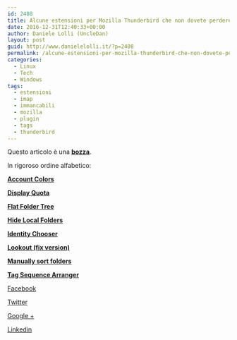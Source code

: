 ```yaml
---
id: 2408
title: Alcune estensioni per Mozilla Thunderbird che non dovete perdere assolutamente
date: 2016-12-31T12:40:33+00:00
author: Daniele Lolli (UncleDan)
layout: post
guid: http://www.danielelolli.it/?p=2408
permalink: /alcune-estensioni-per-mozilla-thunderbird-che-non-dovete-perdere-assolutamente-12-2016.html
categories:
  - Linux
  - Tech
  - Windows
tags:
  - estensioni
  - imap
  - immancabili
  - mozilla
  - plugin
  - tags
  - thunderbird
---
```

<div class="alert alert-info">
  Questo articolo è una <b><u>bozza</u></b>.
</div>

<p style="text-align: justify;">
  In rigoroso ordine alfabetico:
</p>

[**Account Colors**](https://addons.mozilla.org/it/thunderbird/addon/account-colors/)

[**Display Quota**](https://addons.mozilla.org/it/thunderbird/addon/display-quota/)

[**Flat Folder Tree**](https://addons.mozilla.org/it/thunderbird/addon/flat-folder-tree/)

[**Hide Local Folders**](https://addons.mozilla.org/it/thunderbird/addon/hide-local-folders/)

[**Identity Chooser**](https://addons.mozilla.org/en-US/thunderbird/addon/identity-chooser/)

[**Lookout (fix version)**](https://addons.mozilla.org/it/thunderbird/addon/lookout-fix-version/)

[**Manually sort folders**](https://addons.mozilla.org/it/thunderbird/addon/manually-sort-folders/)

[**Tag Sequence Arranger**](https://addons.mozilla.org/it/thunderbird/addon/tag-sequence-arranger/)

<div class="container_share">
  <a href="http://www.facebook.com/sharer.php?u=http://www.danielelolli.it/alcune-estensioni-per-mozilla-thunderbird-che-non-dovete-perdere-assolutamente-12-2016.html&t=Alcune estensioni per Mozilla Thunderbird che non dovete perdere assolutamente" target="_blank" class="button_purab_share facebook"><span><i class="icon-facebook"></i></span>
  
  <p>
    Facebook
  </p></a> 
  
  <a href="http://twitter.com/share?url=http://www.danielelolli.it/alcune-estensioni-per-mozilla-thunderbird-che-non-dovete-perdere-assolutamente-12-2016.html&text=Alcune estensioni per Mozilla Thunderbird che non dovete perdere assolutamente" target="_blank" class="button_purab_share twitter"><span><i class="icon-twitter"></i></span>
  
  <p>
    Twitter
  </p></a> 
  
  <a href="https://plus.google.com/share?url=http://www.danielelolli.it/alcune-estensioni-per-mozilla-thunderbird-che-non-dovete-perdere-assolutamente-12-2016.html" target="_blank" class="button_purab_share google-plus"><span><i class="icon-google-plus"></i></span>
  
  <p>
    Google +
  </p></a> 
  
  <a href="http://www.linkedin.com/shareArticle?mini=true&url=http://www.danielelolli.it/alcune-estensioni-per-mozilla-thunderbird-che-non-dovete-perdere-assolutamente-12-2016.html&title=Alcune estensioni per Mozilla Thunderbird che non dovete perdere assolutamente" target="_blank" class="button_purab_share linkedin"><span><i class="icon-linkedin"></i></span>
  
  <p>
    Linkedin
  </p></a>
</div>